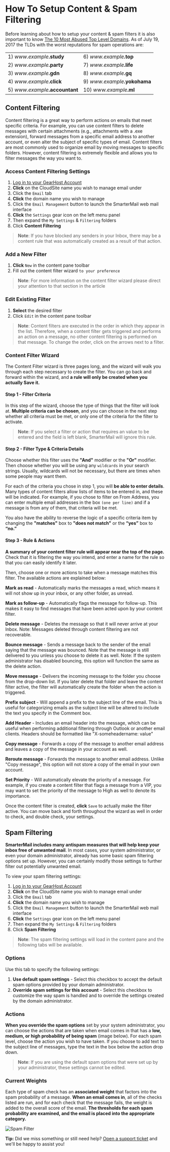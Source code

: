 <h1>How To Setup Content &amp; Spam Filtering</h1>
<p>Before learning about how to setup your content &amp; spam filters it is also important to know <a href="https://www.spamhaus.org/statistics/tlds/">The 10 Most Abused Top Level Domains</a>. As of July 19, 2017 the TLDs with the worst reputations for spam operations are:</p>
<table style="width: 100%;">
<tbody>
<tr>
<td>1) <em>www.example</em><strong>.study</strong></td>
<td>6) <em>www.example</em><strong>.top</strong></td>
</tr>
<td>2) <em>www.example</em><strong>.party</strong></td>
<td>7) <em>www.example</em><strong>.life</strong></td>
</tr>
<tr>
<td>3) <em>www.example</em><strong>.gdn</strong></td>
<td>8) <em>www.example</em><strong>.gq</strong></td>
</tr>
<tr>
<td>4) <em>www.example</em><strong>.click</strong></td>
<td>9) <em>www.example</em><strong>.yokohama</strong></td>
</tr>
<tr>
<td>5) <em>www.example</em><strong>.accountant</strong></td>
<td>10) <em>www.example</em><strong>.ml</strong></td>
</tr>
</tbody>
</table>

<h2>Content Filtering</h2>
<p>Content filtering is a great way to perform actions on emails that meet specific criteria. For example, you can use content filters to delete messages with certain attachments (e.g., attachments with a .exe extension), forward messages from a specific email address to another account, or even alter the subject of specific types of email. Content filters are most commonly used to organize email by moving messages to specific folders. However, content filtering is extremely flexible and allows you to filter messages the way you want to.</p>
<h3>Access Content Filtering Settings</h3>
<ol>
<li><a href="https://my.gearhost.com/account/login">Log in to your GearHost Account</a></li>
<li><strong>Click</strong> on the CloudSite name you wish to manage email under</li>
<li>Click the <code>Email</code> tab</li>
<li><strong>Click</strong> the domain name you wish to manage</li>
<li>Click the <code>Email Management</code> button to launch the SmarterMail web mail interface</li>
<li><strong>Click</strong> the <code>Settings</code> gear icon on the left menu panel</li>
<li>Then expand the <code>My Settings</code> &amp; <code>Filtering</code> folders</li>
<li>Click <strong>Content Filtering</strong></li>
</ol>
<blockquote>
<p><strong>Note</strong>: If you have blocked any senders in your Inbox, there may be a content rule that was automatically created as a result of that action.</p>
</blockquote>
<h3>Add a New Filter</h3>
<ol>
<li><strong>Click</strong> <code>New</code> in the content pane toolbar</li>
<li>Fill out the content filter wizard <code>to your preference</code></li>
</ol>
<blockquote>
<p><strong>Note</strong>: For more information on the content filter wizard please direct your attention to that section in the article</p>
</blockquote>
<h3>Edit Existing Filter</h3>
<ol>
<li><strong>Select</strong> the desired filter</li>
<li>Click <code>Edit</code> in the content pane toolbar</li>
</ol>
<blockquote>
<p><strong>Note</strong>: Content filters are executed in the order in which they appear in the list. Therefore, when a content filter gets triggered and performs an action on a message, no other content filtering is performed on that message. To change the order, click on the arrows next to a filter.</p>
</blockquote>
<h3>Content Filter Wizard</h3>
<p>The Content Filter wizard is three pages long, and the wizard will walk you through each step necessary to create the filter. You can go back and forward within the wizard, and <strong>a rule will only be created when you actually Save it.</strong></p>
<h4>Step 1 - Filter Criteria</h4>
<p>In this step of the wizard, choose the type of things that the filter will look at. <strong>Multiple criteria can be chosen</strong>, and you can choose in the next step whether all criteria must be met, or only one of the criteria for the filter to activate.</p>
<blockquote>
<p><strong>Note</strong>: If you select a filter or action that requires an value to be entered and the field is left blank, SmarterMail will ignore this rule.</p>
</blockquote>
<h4>Step 2 - Filter Type &amp; Criteria Details</h4>
<p>Choose whether this filter uses the <strong>&quot;And&quot;</strong> modifier or the <strong>&quot;Or&quot;</strong> modifier. Then choose whether you will be using any <code>wildcards</code> in your search strings. Usually, wildcards will not be necessary, but there are times when some people may want them.</p>
<p>For each of the criteria you chose in step 1, you will <strong>be able to enter details</strong>. Many types of content filters allow lists of items to be entered in, and these will be indicated. For example, if you chose to filter on From Address, you can enter multiple email addresses in the box <code>(one per line)</code> and if a message is from any of them, that criteria will be met.</p>
<p>You also have the ability to reverse the logic of a specific criteria item by changing the <strong>&quot;matches&quot;</strong> box to <strong>&quot;does not match&quot;</strong> or the <strong>“yes”</strong> box to <strong>“no.”</strong></p>
<h4>Step 3 - Rule &amp; Actions</h4>
<p><strong>A summary of your content filter rule will appear near the top of the page.</strong> Check that it is filtering the way you intend, and enter a name for the rule so that you can easily identify it later.</p>
<p>Then, choose one or more actions to take when a message matches this filter. The available actions are explained below:</p>
<p><strong>Mark as read</strong> - Automatically marks the messages a read, which means it will not show up in your inbox, or any other folder, as unread.</p>
<p><strong>Mark as follow-up</strong> - Automatically flags the message for follow-up. This makes it easy to find messages that have been acted upon by your content filter.</p>
<p><strong>Delete message</strong> - Deletes the message so that it will never arrive at your Inbox. Note: Messages deleted through content filtering are not recoverable.</p>
<p><strong>Bounce message</strong> - Sends a message back to the sender of the email saying that the message was bounced. Note that the message is still delivered to you unless you choose to delete it as well. Note: If the system administrator has disabled bouncing, this option will function the same as the delete action.</p>
<p><strong>Move message</strong> - Delivers the incoming message to the folder you choose from the drop-down list. If you later delete that folder and leave the content filter active, the filter will automatically create the folder when the action is triggered.</p>
<p><strong>Prefix subject</strong> - Will append a prefix to the subject line of the email. This is useful for categorizing emails as the subject line will be altered to include the text you specify in the Comment box.</p>
<p><strong>Add Header</strong> - Includes an email header into the message, which can be useful when performing additional filtering through Outlook or another email clients. Headers should be formatted like &quot;X-someheadername: value&quot;</p>
<p><strong>Copy message</strong> - Forwards a copy of the message to another email address and leaves a copy of the message in your account as well.</p>
<p><strong>Reroute message</strong> - Forwards the message to another email address. Unlike &quot;Copy message&quot;, this option will not store a copy of the email in your own account.</p>
<p><strong>Set Priority</strong> - Will automatically elevate the priority of a message. For example, if you create a content filter that flags a message from a VIP, you may want to set the priority of the message to High as well to denote its importance.</p>
<p>Once the content filter is created, <strong>click</strong> <code>Save</code> to actually make the filter active. You can move back and forth throughout the wizard as well in order to check, and double check, your settings.</p>
<h2>Spam Filtering</h2>
<p><strong>SmarterMail includes many antispam measures that will help keep your inbox free of unwanted mail</strong>. In most cases, your system administrator, or even your domain administrator, already has some basic spam filtering options set up. However, you can certainly modify those settings to further filter out potentially unwanted email.</p>
<p>To view your spam filtering settings:</p>
<ol>
<li><a href="https://my.gearhost.com/account/login">Log in to your GearHost Account</a></li>
<li><strong>Click</strong> on the CloudSite name you wish to manage email under</li>
<li>Click the <code>Email</code> tab</li>
<li><strong>Click</strong> the domain name you wish to manage</li>
<li>Click the <code>Email Management</code> button to launch the SmarterMail web mail interface</li>
<li><strong>Click</strong> the <code>Settings</code> gear icon on the left menu panel</li>
<li>Then expand the <code>My Settings</code> &amp; <code>Filtering</code> folders</li>
<li>Click <strong>Spam Filtering</strong></li>
</ol>
<blockquote>
<p><strong>Note</strong>: The spam filtering settings will load in the content pane and the following tabs will be available.</p>
</blockquote>
<h3>Options</h3>
<p>Use this tab to specify the following settings:</p>
<ol>
<li><strong>Use default spam settings</strong> - Select this checkbox to accept the default spam options provided by your domain administrator.</li>
<li><strong>Override spam settings for this account</strong> - Select this checkbox to customize the way spam is handled and to override the settings created by the domain administrator.</li>
</ol>
<h3>Actions</h3>
<p><strong>When you override the spam options</strong> set by your system administrator, you can choose the actions that are taken when email comes in that has a <strong>low, medium, or high probability of being spam</strong> (image below). For each spam level, choose the action you wish to have taken. If you choose to add text to the subject line of messages, type the text in the box below the action drop down.</p>
<blockquote>
<p><strong>Note</strong>: If you are using the default spam options that were set up by your administrator, these settings cannot be edited.</p>
</blockquote>
<h3>Current Weights</h3>
<p>Each type of spam check has an <strong>associated weight</strong> that factors into the spam probability of a message. <strong>When an email comes in</strong>, all of the checks listed are run, and for each check that the message fails, the weight is added to the overall score of the email. <strong>The thresholds for each spam probability are examined, and the email is placed into the appropriate category.</strong></p></td>
<img src="https://raw.githubusercontent.com/GearHost/docs/master/Images/spam_filtering.png" alt="Spam Filter"/>

<p><strong>Tip:</strong> Did we miss something or still need help? <a href="https://www.gearhost.com/documentation/how-to-open-a-support-ticket">Open a support ticket</a> and we'll be happy to assist you!</p>